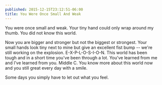 ```yaml
---
published: 2015-12-15T23:12:51-06:00
title: You Were Once Small And Weak
---
```

You were once small and weak. Your tiny hand could only wrap around my thumb. You did not know this world.

Now you are bigger and stronger but not the biggest or strongest. Your small hands look tiny next to mine but give an excellent fist bump -- we're still working on the explosion. E-X-P-L-O-S-I-O-N. This world has been tough and in a short time you've been through a lot. You've learned from me and I've learned from you. Middle C. You know more about this world now and you still great every day with a smile.

Some days you simply have to let out what you feel.